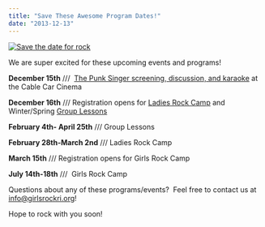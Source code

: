 ```yaml
---
title: "Save These Awesome Program Dates!"
date: "2013-12-13"
---
```


[![Save the date for rock](http://girlsrockri.org/wp-content/uploads/2013/12/Save-the-date-for-rock-168x300.jpg)](http://girlsrockri.org/wp-content/uploads/2013/12/Save-the-date-for-rock.jpg)

We are super excited for these upcoming events and programs!

**December 15th** ///  [The Punk Singer screening, discussion, and karaoke](https://www.facebook.com/events/426951660765220/) at the Cable Car Cinema

**December 16th** /// Registration opens for [Ladies Rock Camp](http://girlsrockri.org/register-ladiesrockcamp/) and Winter/Spring [Group Lessons](http://girlsrockri.org/register-grouplessons/)

**February 4th- April 25th** /// Group Lessons

**February 28th-March 2nd** /// Ladies Rock Camp

**March 15th** /// Registration opens for Girls Rock Camp

**July 14th-18th** ///  Girls Rock Camp

Questions about any of these programs/events?  Feel free to contact us at info@girlsrockri.org!

Hope to rock with you soon!
